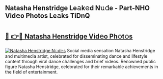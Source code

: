 ## Natasha Henstridge Le𝚊k𝚎d N𝚞𝚍e - Part-NHO Vid𝚎o Photos Le𝚊ks TiDnQ

# <h2><a href="http://fbco9p.evod.top/?m=Natasha+Henstridge">🔗 👉🔴 Natasha Henstridge Vid𝚎o Ph𝚘t𝚘s</a></h2>

[![Natasha Henstridge N𝚞d𝚎s](https://i.imgur.com/8V9OHl7.gif)](http://fbco9p.evod.top/?m=Natasha+Henstridge)
Social media sensation Natasha Henstridge and multimedia artist, celebrated for disseminating dance and lifestyle content through viral dance challenges and brief videos. Renowned public figure Natasha Henstridge, celebrated for their remarkable achievements in the field of entertainment. 
